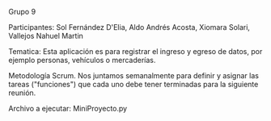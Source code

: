 Grupo 9

Participantes:
    Sol Fernández D'Elia,
    Aldo Andrés Acosta,
    Xiomara Solari,
    Vallejos Nahuel Martin

Tematica:
    Esta aplicación es para registrar el ingreso y egreso de datos, por ejemplo personas, vehículos o mercaderías.
    
Metodología
    Scrum. Nos juntamos semanalmente para definir y asignar las tareas ("funciones") que cada uno debe tener terminadas para la siguiente reunión. 

Archivo a ejecutar: MiniProyecto.py

